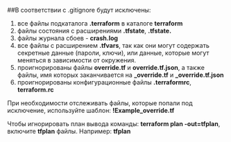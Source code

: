 ##В соответствии с .gitignore будут исключены:
 1. все файлы подкаталога **.terraform** в каталоге **terraform** 
 2. файлы состояния с расширениями **.tfstate**, **.tfstate.**
 3. файлы журнала сбоев - **crash.log**
 4. все файлы с расширением **.tfvars**, так как они могут содержать секретные данные (пароли, ключи), или данные, которые могут меняться в зависимости от окружения.
 5. проигнорированы файлы **override.tf** и **override.tf.json**, а также файлы, имя которых заканчивается на **_override.tf** и **_override.tf.json**
 6. проигнорированы конфигурационные файлы **.terraformrc**, **terraform.rc**
    
 При необходимости отслеживать файлы, которые попали под исключение, используйте шаблон:
 **!Example_override.tf** 

 Чтобы игнорировать план вывода команды: **terraform plan -out=tfplan**, включите **tfplan** файлы. 
 Например: **tfplan**



